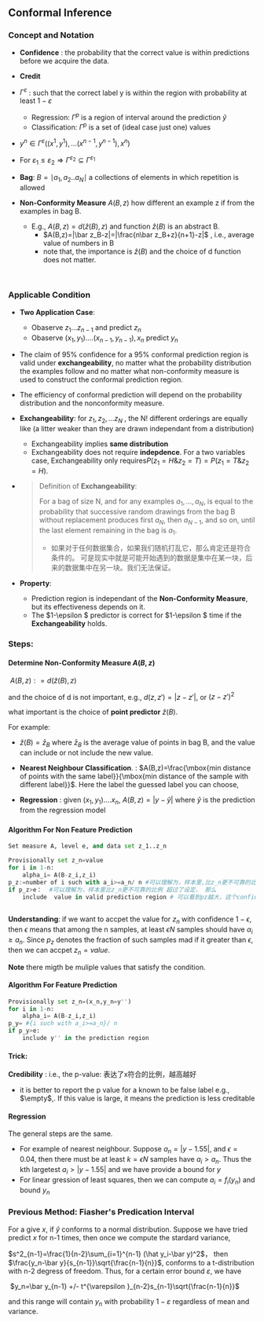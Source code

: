 ## Conformal Inference

### Concept and Notation



- **Confidence** :  the probability that the correct value is within  predictions  before we acquire the data.
- **Credit**


- $\Gamma^{\varepsilon}$ : such that the correct label y is within the region with probability at least $1-\varepsilon$

  - Regression:  $\Gamma^p$ is a region of interval around the prediction $\hat y$
  - Classification:  $\Gamma^p$ is a set of (ideal case just one)  values   

- $y^n \in \Gamma^{\varepsilon}((x^1,y^1),…(x^{n-1},y^{n-1}),x^n)$

- For $\varepsilon_1\leq \varepsilon_2\Rightarrow \Gamma^{\varepsilon_2} \subseteq \Gamma^{\varepsilon_1}$

- **Bag**:  $B=\rmoustache a_1,a_2..a_N  \lmoustache$   a collections of elements in which repetition is allowed

- **Non-Conformity Measure**    $A(B,z)$  how different an example z if from the examples in bag B.  

  - E.g.,   $A(B,z)=d(\hat z(B),z)$  and function $\hat z(B)$ is an abstract B.
    - $A(B,z)=|\bar z_B-z|=|\frac{n\bar z_B+z}{n+1}-z|$ , i.e., average value of  numbers in B
    - note that, the importance is $\hat z(B)$ and the choice of d function does not matter.

  ​

### Applicable  Condition

- **Two Application Case**:
  - Obaserve $z_1...z_{n-1}$ and predict $z_n$
  - Obaserve $(x_1,y_1)….(x_{n-1},y_{n-1}),x_n$  predict $y_n$


- The claim of 95% confidence for a 95% conformal prediction region is valid under **exchangeability**, no matter what the probability distribution the examples follow and no matter what non-conformity measure is used to construct the conformal prediction region.

- The efficiency of  conformal prediction will depend on the probability distribution and the nonconformity measure.

- **Exchangeability**:  for $z_1,z_2,…z_N$ , the N! different orderings are equally like (a litter weaker than they are drawn independant from a distribution)

  - Exchangeability implies **same distribution**
  - Exchangeability does not require **indepdence**.   For a two variables case, Exchangeability only requires$P(z_1=H\& z_2=T)=P(z_1=T\& z_2=H)$.     

- > Definition of **Exchangeability**: 
  >
  > For a bag of size N, and for any examples $a_1,…,a_N$,  is equal to the probability that successive random drawings from the bag B without replacement produces first $a_N$, then $a_{N−1}$, and so on, until the last element remaining in the bag is $a_1$.
  >
  > - 如果对于任何数据集合，如果我们随机打乱它，那么肯定还是符合条件的。 可是现实中就是可能开始遇到的数据是集中在某一块，后来的数据集中在另一块。我们无法保证。





- **Property**:
  - Prediction region is independant of the  **Non-Conformity Measure**, but its effectiveness depends on it.
  - The $1-\epsilon $ predictor  is correct for $1-\epsilon $ time if the **Exchangeability** holds.



### Steps:

#### Determine **Non-Conformity Measure**    $A(B,z)$

​				$A(B,z): = d(\hat z(B),z)$  

and the choice of d is not important,  e.g.,    $d(z,z')=|z-z'|$, or  $(z-z')^2$

 what important is the choice of **point predictor**  $\hat z(B)$. 

For example:

- $\hat z(B)=\bar z_B$ where $\bar z_B$ is the average value of points in bag B,  and the value can include or not include the new value.

- **Nearest Neighbour Classification**.  :    $A(B,z)=\frac{\mbox{min distance of points with the same label}}{\mbox{min distance of the sample with different label}}$.   Here the label the guessed label you can choose,

- **Regression** :  given $(x_1,y_1)….x_n$, $A(B,z)= |y-\hat y|$  where $\hat y$ is the prediction from the regression model

  ###  

#### Algorithm For Non Feature Prediction

```python
Set measure A, level e, and data set z_1..z_n

Provisionally set z_n=value 
for i in 1-n:
	alpha_i= A(B-z_i,z_i)
p_z:=number of i such with a_i>=a_n/ n #可以理解为，样本里,比z_n更不可靠的比例, 越大越好啊
if p_z>e：  #可以理解为，样本里比z_n更不可靠的比例 超过了设定， 那么  
	include  value in valid prediction region # 可以看到pz越大，这个confidence越可靠。 事实上，p_z>e是最起码条件，如果不符合 肯定不成立，比如p=0.02,e=0.01， 虽然成立，但也说明了，z是个在边缘徘徊，相对已经很奇特的样本了。
	

```

**Understanding**:   if we want to accpet the value for $z_n$ with confidence $1-\epsilon$, then $\epsilon$ means that among the n samples,  at least $\epsilon N$ samples should have $\alpha_i\geq a_n$.  Since $p_z$ denotes the fraction of such samples mad if it greater than  $\epsilon$, then we can accpet $z_n=value$. 



**Note** there migth be muliple values that satisfy the condition.   

#### Algorithm For Feature Prediction

```python
Provisionally set z_n=(x_n,y_n=y'')
for i in 1-n:
	alpha_i= A(B-z_i,z_i)
p_y= #{i such with a_i>=a_n}/ n
if p_y>e:
	include y'' in the prediction region
```



#### Trick:

**Credibility** :   i.e., the p-value: 表达了x符合的比例，越高越好

- it is better to report the p value for a known to be false label  e.g., $\empty$,.  If this value is large, it means the prediction is less creditable



#### Regression

The general steps are the same.  

-  For example of nearest neighbour.  Suppose $a_n=|y-1.55|$, and $\epsilon=0.04$, then there must be at least $k=\epsilon N$ samples have  $a_i>a_n$.  Thus the kth largetest $a_i>|y-1.55|$ and we have provide a bound for $y$
- For linear gression of least squares,  then we can compute $a_i=f_i(y_n)$ and bound $y_n$





### Previous Method: Fiasher's Predication Interval

For a give $x$,   if $\hat y$ conforms to a normal distribution.  Suppose we have tried predict $x$ for n-1 times, then once we compute the stardard  variance, 

$s^2_{n-1}=\frac{1}{n-2}\sum_{i=1}^{n-1} (\hat y_i-\bar y)^2$，  then $\frac{y_n-\bar y}{s_{n-1}}\sqrt{\frac{n-1}{n}}$, conforms to a t-distribution with n-2 degress of freedom. Thus, for a certain error bound $\varepsilon$,  we have 

​							$y_n=\bar y_{n-1} +/-  t^{\varepsilon }_{n-2}s_{n-1}\sqrt{\frac{n-1}{n}}$

and this range will contain $y_n$ with probability $1-\varepsilon$ regardless of mean and variance.



